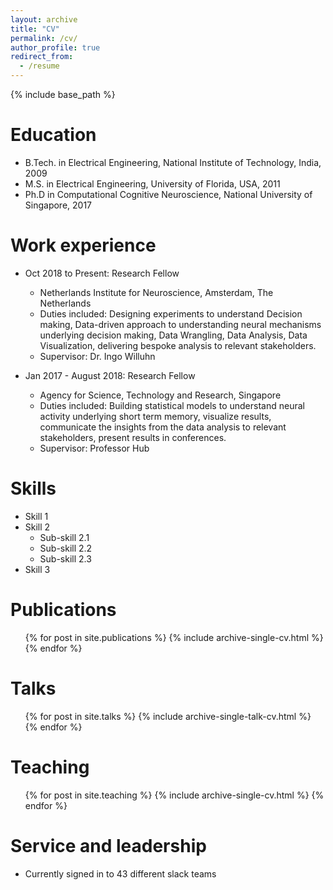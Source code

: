 ```yaml
---
layout: archive
title: "CV"
permalink: /cv/
author_profile: true
redirect_from:
  - /resume
---
```


{% include base_path %}

Education
======
* B.Tech. in Electrical Engineering, National Institute of Technology, India, 2009
* M.S. in Electrical Engineering, University of Florida, USA, 2011
* Ph.D in Computational Cognitive Neuroscience, National University of Singapore, 2017

Work experience
======
* Oct 2018 to Present: Research Fellow
  * Netherlands Institute for Neuroscience, Amsterdam, The Netherlands
  * Duties included: Designing experiments to understand Decision making, Data-driven approach to understanding neural mechanisms underlying decision making, Data Wrangling, Data Analysis, Data Visualization, delivering bespoke analysis to relevant stakeholders.
  * Supervisor: Dr. Ingo Willuhn

* Jan 2017 - August 2018: Research Fellow
  * Agency for Science, Technology and Research, Singapore
  * Duties included: Building statistical models to understand neural activity underlying short term memory, visualize results, communicate the insights from the data analysis to relevant stakeholders, present results in conferences. 
  * Supervisor: Professor Hub
  
Skills
======
* Skill 1
* Skill 2
  * Sub-skill 2.1
  * Sub-skill 2.2
  * Sub-skill 2.3
* Skill 3

Publications
======
  <ul>{% for post in site.publications %}
    {% include archive-single-cv.html %}
  {% endfor %}</ul>
  
Talks
======
  <ul>{% for post in site.talks %}
    {% include archive-single-talk-cv.html %}
  {% endfor %}</ul>
  
Teaching
======
  <ul>{% for post in site.teaching %}
    {% include archive-single-cv.html %}
  {% endfor %}</ul>
  
Service and leadership
======
* Currently signed in to 43 different slack teams

